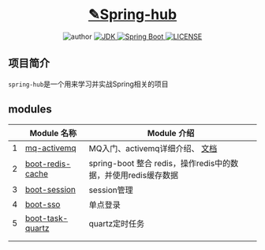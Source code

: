 <h1 align="center"><a href="https://github.com/ylksty/spring-hub" target="_blank">✎Spring-hub</a></h1>
<p align="center">
  <a href="https://github.com/ylksty" target="_blank"></a>
  	<img alt="author" src="https://img.shields.io/badge/author-yanglk-blue.svg"/>
  <a href="https://www.oracle.com/technetwork/java/javase/downloads/index.html">
    <img alt="JDK" src="https://img.shields.io/badge/JDK-1.8.0_162-orange.svg"/>
  </a>
  <a href="https://docs.spring.io/spring-boot/docs/2.3.5.RELEASE/reference/html/">
    <img alt="Spring Boot" src="https://img.shields.io/badge/Spring Boot-2.3.5.RELEASE-brightgreen.svg"/>
  </a>
  <a href="https://github.com/ylksty/spring-hub/blob/master/LICENSE">
    <img alt="LICENSE" src="https://img.shields.io/github/license/ylksty/spring-hub.svg"/>
  </a>
</p>


## 项目简介

`spring-hub`是一个用来学习并实战Spring相关的项目

## modules

|      | Module 名称                                | Module 介绍                                                  |
| ---- | ------------------------------------------ | ------------------------------------------------------------ |
| 1    | [mq-activemq](./mq-activemq)               | MQ入门、activemq详细介绍、 [文档](https://joeup.gitee.io/think-java/#/docs/backend/mom/activemq) |
| 2    | [boot-redis-cache](redis/boot-redis-cache) | spring-boot 整合 redis，操作redis中的数据，并使用redis缓存数据 |
| 3    | [boot-session](./boot-session)             | session管理                                                  |
| 4    | [boot-sso](./boot-sso)                     | 单点登录                                                     |
| 5    | [boot-task-quartz](./boot-task-quartz)     | quartz定时任务                                               |
|      |                                            |                                                              |
|      |                                            |                                                              |


